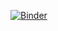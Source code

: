 [![Binder](https://mybinder.org/badge_logo.svg)](https://mybinder.org/v2/gh/chicham/snapearth_demo/HEAD?labpath=voila%2Frender%2Fdemo.ipynb)

